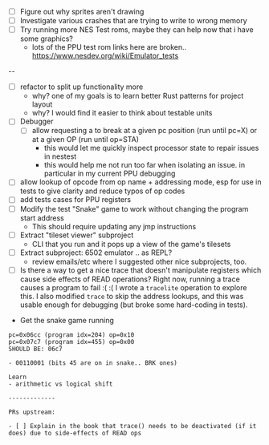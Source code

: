 - [ ] Figure out why sprites aren't drawing
- [ ] Investigate various crashes that are trying to write to wrong memory
- [ ] Try running more NES Test roms, maybe they can help now that i have some graphics?
  - lots of the PPU test rom links here are broken.. https://www.nesdev.org/wiki/Emulator_tests

--

- [ ] refactor to split up functionality more
  - why? one of my goals is to learn better Rust patterns for project layout
  - why? I would find it easier to think about testable units
- [ ] Debugger
  - [ ] allow requesting a to break at a given pc position (run until pc=X) or at a given OP (run until op=STA)
    - this would let me quickly inspect processor state to repair issues in nestest
    - this would help me not run too far when isolating an issue. in particular in my current PPU debugging
- [ ] allow lookup of opcode from op name + addressing mode, esp for use in tests to give clarity and reduce typos of op codes
- [ ] add tests cases for PPU registers
- [ ] Modify the test "Snake" game to work without changing the program start address
  - This should require updating any jmp instructions
- [ ] Extract "tileset viewer" subproject
  - CLI that you run and it pops up a view of the game's tilesets
- [ ] Extract subproject: 6502 emulator .. as REPL?
  - review emails/etc where I suggested other nice subprojects, too.
- [ ] Is there a way to get a nice trace that doesn't manipulate registers which cause side effects of READ operations?
  Right now, running a trace causes a program to fail :( :(
    I wrote a `tracelite` operation to explore this.
    I also modified `trace` to skip the address lookups, and this was usable enough for debugging (but broke some hard-coding in tests).

- Get the snake game running
```
pc=0x06cc (program idx=204) op=0x10
pc=0x07c7 (program idx=455) op=0x00
SHOULD BE: 06c7

- 00110001 (bits 45 are on in snake.. BRK ones)

Learn
- arithmetic vs logical shift

-------------

PRs upstream:

- [ ] Explain in the book that trace() needs to be deactivated (if it does) due to side-effects of READ ops
